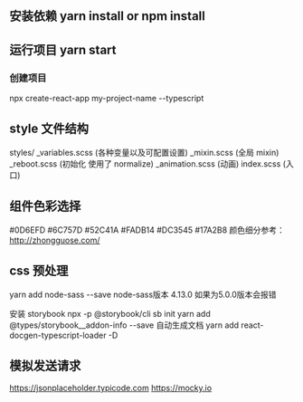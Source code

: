 ## 安装依赖 yarn install or npm install
## 运行项目 yarn start

### 创建项目
npx create-react-app my-project-name --typescript


## style 文件结构
styles/
  _variables.scss (各种变量以及可配置设置)
  _mixin.scss (全局 mixin)
  _reboot.scss  (初始化 使用了 normalize)
  _animation.scss  (动画)
  index.scss   (入口)

## 组件色彩选择
#0D6EFD #6C757D #52C41A #FADB14 #DC3545 #17A2B8
颜色细分参考：http://zhongguose.com/

## css 预处理
yarn add node-sass --save
node-sass版本 4.13.0 
如果为5.0.0版本会报错

安装 storybook
npx -p @storybook/cli sb init
yarn add @types/storybook__addon-info --save
自动生成文档
yarn add react-docgen-typescript-loader -D


## 模拟发送请求
https://jsonplaceholder.typicode.com
https://mocky.io